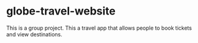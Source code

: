 # globe-travel-website
This is a group project. This a travel app that allows people to book tickets and view destinations.
